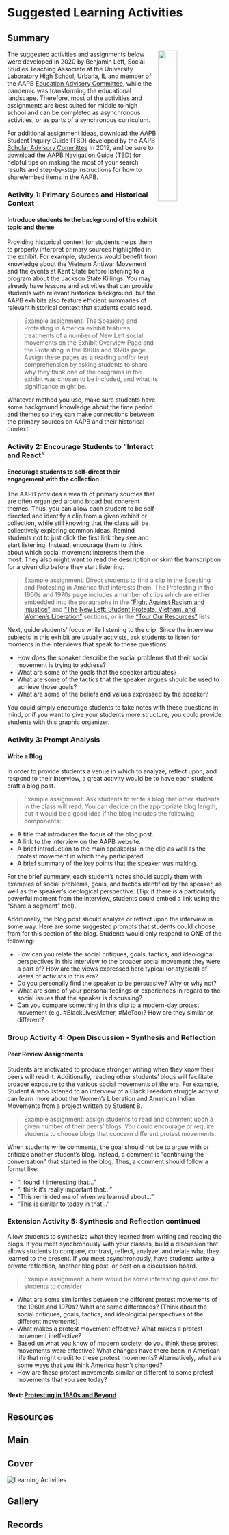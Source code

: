 # Suggested Learning Activities

## Summary

<img src="https://s3.amazonaws.com/americanarchive.org/exhibits/learning_activites.png" style="float: right; width: 30%;">

The suggested activities and assignments below were developed in 2020 by Benjamin Leff, Social Studies Teaching Associate at the University Laboratory High School, Urbana, IL and member of the AAPB [Education Advisory Committee](https://americanarchive.org/about-the-american-archive/advisory-committees), while the pandemic was transforming the educational landscape. Therefore, most of the activities and assignments are best suited for middle to high school and can be completed as asynchronous activities, or as parts of a synchronous curriculum.

For additional assignment ideas, download the AAPB Student Inquiry Guide (TBD) developed by the AAPB [Scholar Advisory Committee](https://americanarchive.org/about-the-american-archive/advisory-committees) in 2019, and be sure to download the AAPB Navigation Guide (TBD) for helpful tips on making the most of your search results and step-by-step instructions for how to share/embed items in the AAPB.

### Activity 1: Primary Sources and Historical Context
#### Introduce students to the background of the exhibit topic and theme

Providing historical context for students helps them to properly interpret primary sources highlighted in the exhibit. For example, students would benefit from knowledge about the Vietnam Antiwar Movement and the events at Kent State before listening to a program about the Jackson State Killings. You may already have lessons and activities that can provide students with relevant historical background, but the AAPB exhibits also feature efficient summaries of relevant historical context that students could read.

> Example assignment: The Speaking and Protesting in America exhibit features treatments of a number of New Left social movements on the Exhibit Overview Page and the Protesting in the 1960s and 1970s page.  Assign these pages as a reading and/or test comprehension by asking students to share why they think one of the programs in the exhibit was chosen to be included, and what its significance might be.

Whatever method you use, make sure students have some background knowledge about the time period and themes so they can make connections between the primary sources on AAPB and their historical context.

### Activity 2: Encourage Students to “Interact and React”
#### Encourage students to self-direct their engagement with the collection
The AAPB provides a wealth of primary sources that are often organized around broad but coherent themes.  Thus, you can allow each student to be self-directed and identify a clip from a given exhibit or collection, while still knowing that the class will be collectively exploring common ideas. Remind students not to just click the first link they see and start listening. Instead, encourage them to think about which social movement interests them the most.  They also might want to read the description or skim the transcription for a given clip before they start listening.

> Example assignment: Direct students to find a clip in the Speaking and Protesting in America that interests them. The Protesting in the 1960s and 1970s page includes a number of clips which are either embedded into the paragraphs in the [“Fight Against Racism and Injustice”](https://americanarchive.org/exhibits/first-amendment/protests-60s-70s) and [“The New Left: Student Protests, Vietnam, and Women’s Liberation”](https://americanarchive.org/exhibits/first-amendment/protests-60s-70s) sections, or in the [“Tour Our Resources”](https://americanarchive.org/exhibits/first-amendment/protests-60s-70s) lists. 

Next, guide students’ focus while listening to the clip. Since the interview subjects in this exhibit are usually activists, ask students to listen for moments in the interviews that speak to these questions:
<div>
  <ul class="override">
    <li>How does the speaker describe the social problems that their social movement is trying to address?</li>
    <li>What are some of the goals that the speaker articulates?</li>
    <li>What are some of the tactics that the speaker argues should be used to achieve those goals?</li>
    <li>What are some of the beliefs and values expressed by the speaker?</li>
  </ul>
</div>

You could simply encourage students to take notes with these questions in mind, or if you want to give your students more structure, you could provide students with this graphic organizer.

### Activity 3: Prompt Analysis
#### Write a Blog

In order to provide students a venue in which to analyze, reflect upon, and respond to their interview, a great activity would be to have each student craft a blog post. 

> Example assignment: Ask students to write a blog that other students in the class will read. You can decide on the appropriate blog length, but it would be a good idea if the blog includes the following components:
<div>
  <ul class="override">
    <li>A title that introduces the focus of the blog post.</li>
    <li>A link to the interview on the AAPB website.</li>
    <li>A brief introduction to the main speaker(s) in the clip as well as the protest movement in which they participated.</li>
    <li>A brief summary of the key points that the speaker was making.</li>
  </ul>
</div>

For the brief summary, each student’s notes should supply them with examples of social problems, goals, and tactics identified by the speaker, as well as the speaker’s ideological perspective.  (Tip: if there is a particularly powerful moment from the interview, students could embed a link using the 
“Share a segment” tool).

Additionally, the blog post should analyze or reflect upon the interview in some way. Here are some suggested prompts that students could choose from for this section of the blog. Students would only respond to ONE of the following:
<div>
  <ul class="override">
    <li>How can you relate the social critiques, goals, tactics, and ideological perspectives in this interview to the broader social movement they were a part of? How are the views expressed here typical (or atypical) of views of activists in this era?</li>
    <li>Do you personally find the speaker to be persuasive? Why or why not?</li>
    <li>What are some of your personal feelings or experiences in regard to the social issues that the speaker is discussing?</li>
    <li>Can you compare something in this clip to a modern-day protest movement (e.g. #BlackLivesMatter, #MeToo)? How are they similar or different?</li>
  </ul>
</div>  

### Group Activity 4: Open Discussion - Synthesis and Reflection
#### Peer Review Assignments
Students are motivated to produce stronger writing when they know their peers will read it. Additionally, reading other students’ blogs will facilitate broader exposure to the various social movements of the era.  For example, Student A who listened to an interview of a Black Freedom struggle activist can learn more about the Women’s Liberation and American Indian Movements from a project written by Student B.

> Example assignment: assign students to read and comment upon a given number of their peers’ blogs. You could encourage or require students to choose blogs that concern different protest movements.

When students write comments, the goal should not be to argue with or criticize another student’s blog.  Instead, a comment is “continuing the conversation” that started in the blog. Thus, a comment should follow a format like:
<div>
  <ul class="override">
    <li>“I found it interesting that…”</li>
    <li>“I think it’s really important that…”</li>
    <li>"This reminded me of when we learned about…”</li>
    <li>“This is similar to today in that…”</li>
  </ul>
</div> 

### Extension Activity 5: Synthesis and Reflection continued

Allow students to synthesize what they learned from writing and reading the blogs. If you meet synchronously with your classes, build a discussion that allows students to compare, contrast, reflect, analyze, and relate what they learned to the present. If you meet asynchronously, have students write a private reflection, another blog post, or post on a discussion board.

> Example assignment: a here would be some interesting questions for students to consider
<div>
  <ul class="override">
    <li>What are some similarities between the different protest movements of the 1960s and 1970s?  What are some differences? (Think about the social critiques, goals, tactics, and ideological perspectives of the different movements)</li>
    <li>What makes a protest movement effective? What makes a protest movement ineffective?</li>
    <li>Based on what you know of modern society, do you think these protest movements were effective?  What changes have there been in American life that might credit to these protest movements? Alternatively, what are some ways that you think America hasn’t changed?</li>
    <li>How are these protest movements similar or different to some protest movements that you see today?</li>
  </ul>
</div> 

#### Next: [Protesting in 1980s and Beyond](/exhibits/first-amendment/protests-80s-andbeyond)

## Resources

## Main

## Cover
<img title="Learning Activities" alt="Learning Activities" src="https://s3.amazonaws.com/americanarchive.org/exhibits/learning_activites.jpg">

## Gallery

## Records
